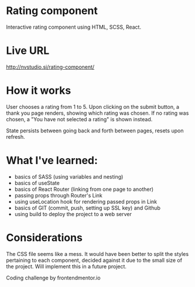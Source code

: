 # Rating component

Interactive rating component using HTML, SCSS, React.

# Live URL

http://nvstudio.si/rating-component/

# How it works

User chooses a rating from 1 to 5. Upon clicking on the submit button,
a thank you page renders, showing which rating was chosen.
If no rating was chosen, a "You have not selected a rating" is shown instead.

State persists between going back and forth between pages, resets upon refresh.

# What I've learned:

- basics of SASS (using variables and nesting)
- basics of useState
- basics of React Router (linking from one page to another)
- passing props through Router's Link
- using useLocation hook for rendering passed props in Link
- basics of GIT (commit, push, setting up SSL key) and Github
- using build to deploy the project to a web server

# Considerations

The CSS file seems like a mess. It would have been better to split
the styles pertaining to each component, decided against it due to
the small size of the project. Will implement this in a future project.

Coding challenge by frontendmentor.io
